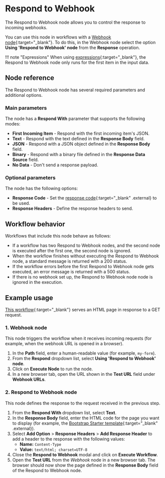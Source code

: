 # Respond to Webhook

The Respond to Webhook node allows you to control the response to incoming webhooks.

You can use this node in workflows with a [Webhook node](/integrations/core-nodes/n8n-nodes-base.webhook/){:target="_blank"}. To do this, in the Webhook node select the option **Using 'Respond to Webhook' node** from the **Response** operation.

!!! note "Expressions"
    When using [expressions](/code-examples/expressions/){:target="_blank"}, the Respond to Webhook node only runs for the first item in the input data.


## Node reference

The Respond to Webhook node has several required parameters and additional options.

### Main parameters

The node has a **Respond With** parameter that supports the following modes:

- **First Incoming Item** - Respond with the first incoming item's JSON.
- **Text** - Respond with the text defined in the **Response Body** field.
- **JSON** - Respond with a JSON object defined in the **Response Body** field.
- **Binary** - Respond with a binary file defined in the **Response Data Source** field.
- **No Data** - Don't send a response payload.

### Optional parameters

The node has the following options:

- **Response Code** - Set the [response code](https://developer.mozilla.org/en-US/docs/Web/HTTP/Status){:target="_blank" .external} to be used.
- **Response Headers** - Define the response headers to send.

## Workflow behavior

Workflows that include this node behave as follows:

- If a workflow has two Respond to Webhook nodes, and the second node is executed after the first one, the second node is ignored.
- When the workflow finishes without executing the Respond to Webhook node, a standard message is returned with a 200 status.
- If the workflow errors before the first Respond to Webhook node gets executed, an error message is returned with a 500 status.
- If there is no webhook set up, the Respond to Webhook node node is ignored in the execution.

## Example usage

[This workflow](https://n8n.io/workflows/1306){:target="_blank"} serves an HTML page in response to a GET request.

### 1. Webhook node

This node triggers the workflow when it receives incoming requests (for example, when the webhook URL is opened in a browser).

1. In the **Path** field, enter a human-readable value (for example, `my-form`).
2. From the **Respond** dropdown list, select **Using 'Respond to Webhook' node**.
3. Click on **Execute Node** to run the node.
4. In a new browser tab, open the URL shown in the **Test URL** field under **Webhook URLs**.

### 2. Respond to Webhook node

This node defines the response to the request received in the previous step.

1. From the **Respond With** dropdown list, select **Text**.
2. In the **Response Body** field, enter the HTML code for the page you want to display (for example, the [Bootstrap Starter template](https://getbootstrap.com/docs/5.1/getting-started/introduction/#starter-template){:target="_blank" .external}).
3. Select **Add Option** > **Response Headers** > **Add Response Header** to add a header to the response with the following values:
   - **Name:** `Content-Type`
   - **Value:** `text/html; charset=UTF-8`
4. Close the **Respond to Webhook** modal and click on **Execute Workflow**.
5. Open the **Test URL** from the *Webhook* node in a new browser tab. The browser should now show the page defined in the **Response Body** field of the Respond to Webhook node.
